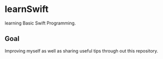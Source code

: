# learnSwift
learning Basic Swift Programming.
## Goal
Improving myself as well as sharing useful tips through out this repository.
